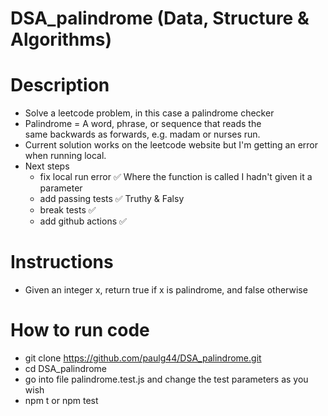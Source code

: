 # DSA_palindrome (Data, Structure & Algorithms)

# Description

- Solve a leetcode problem, in this case a palindrome checker
- Palindrome = A word, phrase, or sequence that reads the same backwards as forwards, e.g. madam or nurses run.
- Current solution works on the leetcode website but I'm getting an error when running local.
- Next steps
  - fix local run error ✅ Where the function is called I hadn't given it a parameter
  - add passing tests ✅ Truthy & Falsy
  - break tests ✅
  - add github actions ✅

# Instructions

- Given an integer x, return true if x is palindrome, and false otherwise

# How to run code

- git clone https://github.com/paulg44/DSA_palindrome.git
- cd DSA_palindrome
- go into file palindrome.test.js and change the test parameters as you wish
- npm t or npm test
